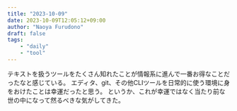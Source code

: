 ```yaml
---
title: "2023-10-09"
date: 2023-10-09T12:05:12+09:00
author: "Naoya Furudono"
draft: false
tags:
    - "daily"
    - "tool"
---
```


テキストを扱うツールをたくさん知れたことが情報系に進んで一番お得なことだったなと感じている。
エディタ、git、その他CLIツールを日常的に使う環境に身をおけたことは幸運だったと思う。
というか、これが幸運ではなく当たり前な世の中になって然るべきな気がしてきた。

